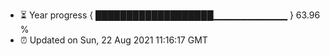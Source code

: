 - ⏳ Year progress { ███████████████████▁▁▁▁▁▁▁▁▁▁▁ } 63.96 %
- ⏰ Updated on Sun, 22 Aug 2021 11:16:17 GMT

